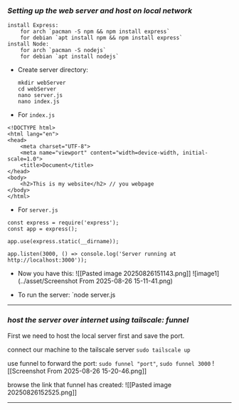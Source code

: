 ### ***Setting up the web server and host on local network***
	install Express:
		for arch `pacman -S npm && npm install express`
		for debian `apt install npm && npm install express`
	install Node:
		for arch `pacman -S nodejs`
		for debian `apt install nodejs`
		
- Create server directory:
	```
	mkdir webServer
	cd webServer
	nano server.js
	nano index.js
	```
	
- For `index.js`
```
<!DOCTYPE html>
<html lang="en">
<head>
    <meta charset="UTF-8">
    <meta name="viewport" content="width=device-width, initial-scale=1.0">
    <title>Document</title>
</head>
<body>
    <h2>This is my website</h2> // you webpage
</body>
</html>
```

- For `server.js`
```
const express = require('express');
const app = express();

app.use(express.static(__dirname));

app.listen(3000, () => console.log('Server running at http://localhost:3000'));
```
- Now you have this:
![[Pasted image 20250826151143.png]]
![image1](../asset/Screenshot From 2025-08-26 15-11-41.png)

- To run the server: `node server.js

___
### ***host the server over internet using tailscale: funnel***
First we need to host the local server first and save the port.

connect our machine to the tailscale server `sudo tailscale up`

use funnel to forward the port: `sudo funnel "port"`,   `sudo funnel 3000`
![[Screenshot From 2025-08-26 15-20-46.png]]



browse the link that funnel has created:
![[Pasted image 20250826152525.png]]
___
